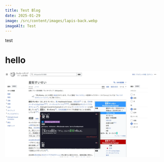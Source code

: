 ```yaml
---
title: Test Blog
date: 2025-01-29
image: /src/content/images/lapis-back.webp
imageAlt: Test
---
```

test

# hello

![](/src/content/images/yomitan.webp)